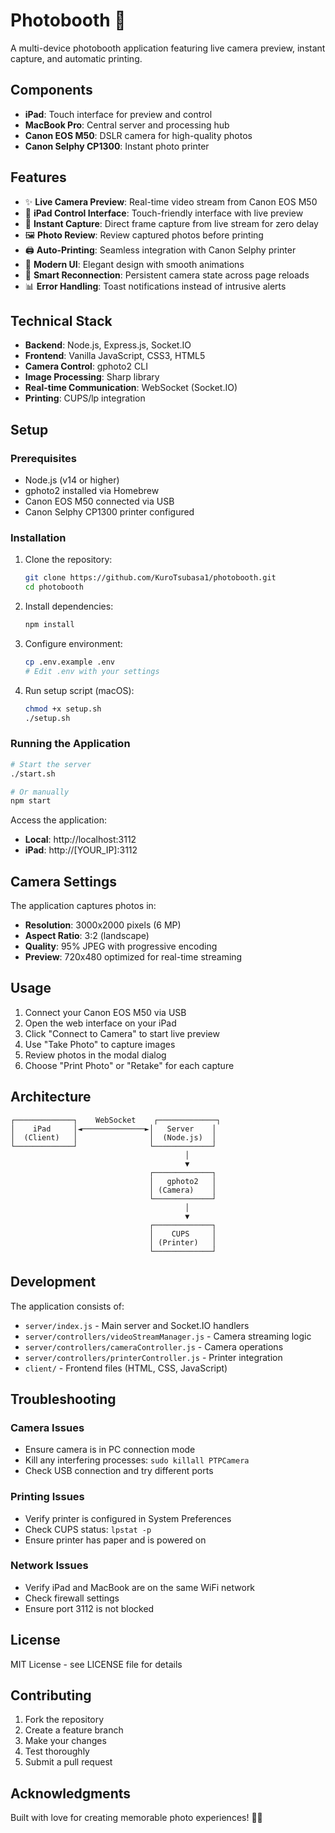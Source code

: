 # Photobooth 📸

A multi-device photobooth application featuring live camera preview, instant capture, and automatic printing.

## Components

- **iPad**: Touch interface for preview and control
- **MacBook Pro**: Central server and processing hub
- **Canon EOS M50**: DSLR camera for high-quality photos
- **Canon Selphy CP1300**: Instant photo printer

## Features

- ✨ **Live Camera Preview**: Real-time video stream from Canon EOS M50
- 📱 **iPad Control Interface**: Touch-friendly interface with live preview
- 🎯 **Instant Capture**: Direct frame capture from live stream for zero delay
- 🖼️ **Photo Review**: Review captured photos before printing
- 🖨️ **Auto-Printing**: Seamless integration with Canon Selphy printer
- 🎨 **Modern UI**: Elegant design with smooth animations
- 🔄 **Smart Reconnection**: Persistent camera state across page reloads
- 📊 **Error Handling**: Toast notifications instead of intrusive alerts

## Technical Stack

- **Backend**: Node.js, Express.js, Socket.IO
- **Frontend**: Vanilla JavaScript, CSS3, HTML5
- **Camera Control**: gphoto2 CLI
- **Image Processing**: Sharp library
- **Real-time Communication**: WebSocket (Socket.IO)
- **Printing**: CUPS/lp integration

## Setup

### Prerequisites

- Node.js (v14 or higher)
- gphoto2 installed via Homebrew
- Canon EOS M50 connected via USB
- Canon Selphy CP1300 printer configured

### Installation

1. Clone the repository:
   ```bash
   git clone https://github.com/KuroTsubasa1/photobooth.git
   cd photobooth
   ```

2. Install dependencies:
   ```bash
   npm install
   ```

3. Configure environment:
   ```bash
   cp .env.example .env
   # Edit .env with your settings
   ```

4. Run setup script (macOS):
   ```bash
   chmod +x setup.sh
   ./setup.sh
   ```

### Running the Application

```bash
# Start the server
./start.sh

# Or manually
npm start
```

Access the application:
- **Local**: http://localhost:3112
- **iPad**: http://[YOUR_IP]:3112

## Camera Settings

The application captures photos in:
- **Resolution**: 3000x2000 pixels (6 MP)
- **Aspect Ratio**: 3:2 (landscape)
- **Quality**: 95% JPEG with progressive encoding
- **Preview**: 720x480 optimized for real-time streaming

## Usage

1. Connect your Canon EOS M50 via USB
2. Open the web interface on your iPad
3. Click "Connect to Camera" to start live preview
4. Use "Take Photo" to capture images
5. Review photos in the modal dialog
6. Choose "Print Photo" or "Retake" for each capture

## Architecture

```
┌─────────────┐    WebSocket    ┌─────────────┐
│    iPad     │◄──────────────►│   Server    │
│  (Client)   │                │  (Node.js)  │
└─────────────┘                └─────────────┘
                                       │
                                       ▼
                               ┌─────────────┐
                               │   gphoto2   │
                               │ (Camera)    │
                               └─────────────┘
                                       │
                                       ▼
                               ┌─────────────┐
                               │    CUPS     │
                               │ (Printer)   │
                               └─────────────┘
```

## Development

The application consists of:

- `server/index.js` - Main server and Socket.IO handlers
- `server/controllers/videoStreamManager.js` - Camera streaming logic
- `server/controllers/cameraController.js` - Camera operations
- `server/controllers/printerController.js` - Printer integration
- `client/` - Frontend files (HTML, CSS, JavaScript)

## Troubleshooting

### Camera Issues
- Ensure camera is in PC connection mode
- Kill any interfering processes: `sudo killall PTPCamera`
- Check USB connection and try different ports

### Printing Issues
- Verify printer is configured in System Preferences
- Check CUPS status: `lpstat -p`
- Ensure printer has paper and is powered on

### Network Issues
- Verify iPad and MacBook are on the same WiFi network
- Check firewall settings
- Ensure port 3112 is not blocked

## License

MIT License - see LICENSE file for details

## Contributing

1. Fork the repository
2. Create a feature branch
3. Make your changes
4. Test thoroughly
5. Submit a pull request

## Acknowledgments

Built with love for creating memorable photo experiences! 📸✨